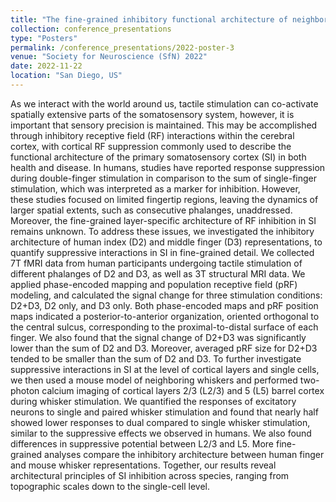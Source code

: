```yaml
---
title: "The fine-grained inhibitory functional architecture of neighboring representations in primary somatosensory cortex of humans and mice"
collection: conference_presentations
type: "Posters"
permalink: /conference_presentations/2022-poster-3
venue: "Society for Neuroscience (SfN) 2022"
date: 2022-11-22
location: "San Diego, US"
---
```


As we interact with the world around us, tactile stimulation can co-activate spatially extensive parts of the somatosensory system, however, it is important that sensory precision is maintained. This may be accomplished through inhibitory receptive field (RF) interactions within the cerebral cortex, with cortical RF suppression commonly used to describe the functional architecture of the primary somatosensory cortex (SI) in both health and disease. In humans, studies have reported response suppression during double-finger stimulation in comparison to the sum of single-finger stimulation, which was interpreted as a marker for inhibition. However, these studies focused on limited fingertip regions, leaving the dynamics of larger spatial extents, such as consecutive phalanges, unaddressed. Moreover, the fine-grained layer-specific architecture of RF inhibition in SI remains unknown. To address these issues, we investigated the inhibitory architecture of human index (D2) and middle finger (D3) representations, to quantify suppressive interactions in SI in fine-grained detail. We collected 7T fMRI data from human participants undergoing tactile stimulation of different phalanges of D2 and D3, as well as 3T structural MRI data. We applied phase-encoded mapping and population receptive field (pRF) modeling, and calculated the signal change for three stimulation conditions: D2+D3, D2 only, and D3 only. Both phase-encoded maps and pRF position maps indicated a posterior-to-anterior organization, oriented orthogonal to the central sulcus, corresponding to the proximal-to-distal surface of each finger. We also found that the signal change of D2+D3 was significantly lower than the sum of D2 and D3. Moreover, averaged pRF size for D2+D3 tended to be smaller than the sum of D2 and D3. To further investigate suppressive interactions in SI at the level of cortical layers and single cells, we then used a mouse model of neighboring whiskers and performed two-photon calcium imaging of cortical layers 2/3 (L2/3) and 5 (L5) barrel cortex during whisker stimulation. We quantified the responses of excitatory neurons to single and paired whisker stimulation and found that nearly half showed lower responses to dual compared to single whisker stimulation, similar to the suppressive effects we observed in humans. We also found differences in suppressive potential between L2/3 and L5. More fine-grained analyses compare the inhibitory architecture between human finger and mouse whisker representations. Together, our results reveal architectural principles of SI inhibition across species, ranging from topographic scales down to the single-cell level.
